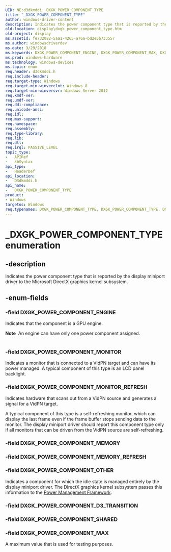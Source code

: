 ```yaml
---
UID: NE:d3dkmddi._DXGK_POWER_COMPONENT_TYPE
title: "_DXGK_POWER_COMPONENT_TYPE"
author: windows-driver-content
description: Indicates the power component type that is reported by the display miniport driver to the Microsoft DirectX graphics kernel subsystem.
old-location: display\dxgk_power_component_type.htm
old-project: display
ms.assetid: fe732082-5aa1-4265-a76a-bd2e5b733557
ms.author: windowsdriverdev
ms.date: 3/29/2018
ms.keywords: DXGK_POWER_COMPONENT_ENGINE, DXGK_POWER_COMPONENT_MAX, DXGK_POWER_COMPONENT_MONITOR, DXGK_POWER_COMPONENT_MONITOR_REFRESH, DXGK_POWER_COMPONENT_OTHER, DXGK_POWER_COMPONENT_TYPE, DXGK_POWER_COMPONENT_TYPE enumeration [Display Devices], _DXGK_POWER_COMPONENT_TYPE, d3dkmddi/DXGK_POWER_COMPONENT_ENGINE, d3dkmddi/DXGK_POWER_COMPONENT_MAX, d3dkmddi/DXGK_POWER_COMPONENT_MONITOR, d3dkmddi/DXGK_POWER_COMPONENT_MONITOR_REFRESH, d3dkmddi/DXGK_POWER_COMPONENT_OTHER, d3dkmddi/DXGK_POWER_COMPONENT_TYPE, display.dxgk_power_component_type
ms.prod: windows-hardware
ms.technology: windows-devices
ms.topic: enum
req.header: d3dkmddi.h
req.include-header: 
req.target-type: Windows
req.target-min-winverclnt: Windows 8
req.target-min-winversvr: Windows Server 2012
req.kmdf-ver: 
req.umdf-ver: 
req.ddi-compliance: 
req.unicode-ansi: 
req.idl: 
req.max-support: 
req.namespace: 
req.assembly: 
req.type-library: 
req.lib: 
req.dll: 
req.irql: PASSIVE_LEVEL
topic_type:
-	APIRef
-	kbSyntax
api_type:
-	HeaderDef
api_location:
-	D3dkmddi.h
api_name:
-	DXGK_POWER_COMPONENT_TYPE
product:
- Windows
targetos: Windows
req.typenames: DXGK_POWER_COMPONENT_TYPE, DXGK_POWER_COMPONENT_TYPE, DXGK_POWER_COMPONENT_TYPE
---
```


# _DXGK_POWER_COMPONENT_TYPE enumeration


## -description


Indicates the power component type that is reported by the display miniport driver to the Microsoft DirectX graphics kernel subsystem.


## -enum-fields




### -field DXGK_POWER_COMPONENT_ENGINE

Indicates that the component is a  GPU engine.

<div class="alert"><b>Note</b>  An engine can have only one power component assigned.</div>
<div> </div>

### -field DXGK_POWER_COMPONENT_MONITOR

Indicates a monitor that is connected to a VidPN target and can have its power managed. A typical component of this type is an LCD panel backlight.


### -field DXGK_POWER_COMPONENT_MONITOR_REFRESH

Indicates hardware that scans out from a VidPN source and generates a signal for a VidPN target.

A typical component of this type is a self-refreshing monitor, which can display the last frame even if the frame buffer stops sending data to the monitor. The display miniport driver should report this component type only if all monitors that can be driven from the VidPN source are self-refreshing.


### -field DXGK_POWER_COMPONENT_MEMORY


### -field DXGK_POWER_COMPONENT_MEMORY_REFRESH


### -field DXGK_POWER_COMPONENT_OTHER

Indicates a component for which the idle state is managed entirely by the display miniport driver. The DirectX graphics kernel subsystem passes this information to the <a href="https://msdn.microsoft.com/9F2D8ACD-44D5-46E0-9FC7-1B38B99450FF">Power Management Framework</a>.


### -field DXGK_POWER_COMPONENT_D3_TRANSITION


### -field DXGK_POWER_COMPONENT_SHARED


### -field DXGK_POWER_COMPONENT_MAX

A maximum value that is used for testing purposes.

